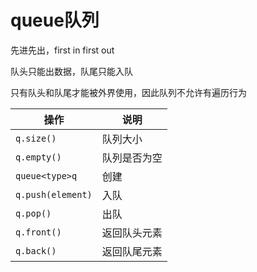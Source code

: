 # queue队列

先进先出，first in first out

队头只能出数据，队尾只能入队

只有队头和队尾才能被外界使用，因此队列不允许有遍历行为

| 操作                  | 说明         |
| --------------------- | ------------ |
| ```q.size()```        | 队列大小     |
| ```q.empty()```       | 队列是否为空 |
| ```queue<type>q```    | 创建         |
| ```q.push(element)``` | 入队         |
| ```q.pop()```         | 出队         |
| ```q.front()```       | 返回队头元素 |
| ```q.back()```        | 返回队尾元素 |

